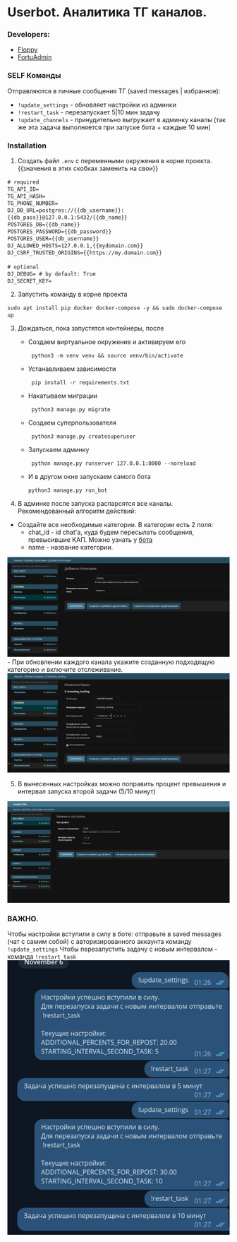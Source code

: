 # Userbot. Аналитика ТГ каналов.

### Developers:
- <a href='https://t.me/Flopp'>Floppy</a>
- <a href='https://t.me/maglctea'>FortuAdmin</a>

### SELF Команды
Отправляются в личные сообщения ТГ (saved messages | избранное):
- ```!update_settings``` - обновляет настройки из админки
- ```!restart_task``` - перезапускает 5|10 мин задачу
- ```!update_channels``` - принудительно выгружает в админку каналы (так же эта задача выполняется при запуске бота + каждые 10 мин)

### Installation

1) Создать файл ```.env``` с переменными окружения в корне проекта. <br>{{значения в этих скобках заменить на свои}}
```
# required
TG_API_ID=
TG_API_HASH=
TG_PHONE_NUMBER=
DJ_DB_URL=postgres://{{db_username}}:{{db_pass}}@127.0.0.1:5432/{{db_name}}
POSTGRES_DB={{db_name}}
POSTGRES_PASSWORD={{db_password}}
POSTGRES_USER={{db_username}}
DJ_ALLOWED_HOSTS=127.0.0.1,{{mydomain.com}}
DJ_CSRF_TRUSTED_ORIGINS={{https://my.domain.com}}

# optional
DJ_DEBUG= # by default: True
DJ_SECRET_KEY=
```

2) Запустить команду в корне проекта 
```
sudo apt install pip docker docker-compose -y && sudo docker-compose up
```
3) Дождаться, пока запустятся контейнеры, после
   - Создаем виртуальное окружение и активируем его
       ```
        python3 -m venv venv && source venv/bin/activate
      ```
   - Устанавливаем зависимости
       ```
        pip install -r requirements.txt
      ```
   - Накатываем миграции
       ```
        python3 manage.py migrate
      ```
   - Создаем суперпользователя
      ```
       python3 manage.py createsuperuser
     ```
   - Запускаем админку
     ```
      python manage.py runserver 127.0.0.1:8000 --noreload
     ```
   - И в другом окне запускаем самого бота
     ```
     python3 manage.py run_bot
     ```

4) В админке после запуска распарсятся все каналы. Рекомендованный алгоритм действий:
- Создайте все необходимые категории. 
В категории есть 2 поля: 
    - chat_id - id chat'а, куда будем пересылать сообщения, превысившие КАП. Можно узнать у <a href='https://t.me/getmyid_bot'>бота</a>
    - name - название категории.
<img src="readme_images/create_category.png"/>
- При обновлении каждого канала укажите созданную подходящую категорию и включите отслеживание.
<img src="readme_images/enable_tracking.png"/>

5) В вынесенных настройках можно поправить процент превышения и интервал запуска второй задачи (5/10 минут)
<img src="readme_images/change_settings.png"/>

### ВАЖНО.
Чтобы настройки вступили в силу в боте: отправьте в saved messages (чат с самим собой) с авторизированного аккаунта команду ```!update_settings```
Чтобы перезапустить задачу с новым интервалом - команда ```!restart_task```<br>
<img src="readme_images/restart_task.png"/>